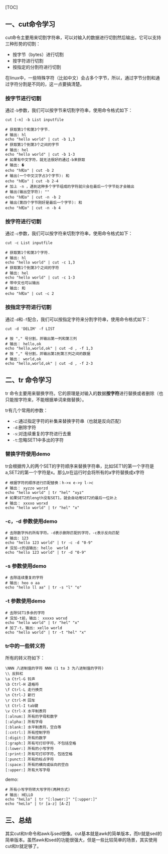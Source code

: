 [TOC]

## 一、cut命令学习

cut命令主要用来切割字符串，可以对输入的数据进行切割然后输出，它可以支持三种形势的切割：

- 按字节（bytes）进行切割 
- 按字符进行切割
- 按指定的分割符进行切割

在linux中，一些特殊字符（比如中文）会占多个字节，所以，通过字节分割和通过字符分割是不同的，这一点要搞清楚。

### 按字节进行切割

通过`-b`参数，我们可以按字节来切割字符串，使用命令格式如下：

`cut [-n] -b List inputfile`

```shell
# 获取第1个和第3个字节.
# 输出: hl
echo "hello world" | cut -b 1,3
# 获取第1个到第3个之间的字节
# 输出: hel
echo "hello world" | cut -b 1-3
# 如果有中文字符，就无法很好的通过-b来获取
# 输出: � 
echo "h和o" | cut -b 2
# 输出(一个中文汉字占3个字节): 和
echo "h和o" | cut -b 2-4
# 加上 -n ，遇到这种多个字节组成的字符就只会在最后一个字节处才会输出
# 输出(输出空字符): ""
echo "h和o" | cut -n -b 2
# 输出(第四个字节刚好是最后一个字节): 和
echo "h和o" | cut -n -b 4
```

### 按字符进行切割

通过`-c`参数，我们可以按字符来切割字符串，使用命令格式如下：

`cut -c List inputfile`

```shell
# 获取第1个和第3个字符.
# 输出: hl
echo "hello world" | cut -c 1,3
# 获取第1个到第3个之间的字符
# 输出: hel
echo "hello world" | cut -c 1-3
# 带中文也可以输出
# 输出: 和
echo "h和o" | cut -c 2
```

### 按指定字符进行切割

通过`-d`和`-f`配合，我们可以按指定字符来分割字符串，使用命令格式如下：

`cut -d 'DELIM' -f LIST`

```shell
# 按 "," 号分割，并输出第一列和第三列
# 输出： hello,ok
echo "hello,world,ok" | cut -d , -f 1,3
# 按 "," 号分割，并输出第1到第三列之间的数据
# 输出： world,ok
echo "hello,world,ok" | cut -d , -f 2-3
```

## 二、tr 命令学习

tr 命令主要用来替换字符。它的原理是对输入的数据**按字符**进行替换或者删除（也只能按字符来，不能根据单词来做替换）。

tr有几个常用的参数：

- `-c`:通过指定字符的补集来替换字符串（也就是反向匹配）
- `-d`:删除字符
-  `-s`:对连续重复的字符进行去重
- `-t`:忽略SET1中多出的字符

### 替换字符使用demo

tr会根据传入的两个SET的字符顺序来替换字符串，比如SET1的第一个字符是a,SET2的第一个字符是x。那么tr在运行时会将所有的a字符替换成x字符

```shell
# 根据字符的顺序进行匹配替换：h->x e->y l->c
# 输出： xyzzo worzd
echo "hello world" | tr "hel" "xyz"
# 如果SET2的length没有SET1，就会自动用SET2的最后一位补上
# 输出： xxxxo worxd
echo "hello world" | tr "hel" "x"
```

### -c，-d 参数使用demo

```shell
# 去除数字外的所有字符。-d表示删除匹配的字符，-c表示反向匹配
# 输出: 123
echo "hello 123 world" | tr -c -d "0-9"
# 没加-c的话输出: hello  world
echo "hello 123 world" | tr -d "0-9"
```

### -s 参数使用demo

```shell
# 去除连续重复的字符
# 输出: heo o aa
echo "hello ll aa" | tr -s "l" "o"
```

### -t 参数使用demo

```shell
# 去除SET1多余的字符
# 没加-t前，输出： xxxxo worxd
echo "hello world" | tr "hel" "x"
# 加了-t，输出: xello world
echo "hello world" | tr -t "hel" "x"
```

### tr中的一些转义符

所有的转义符如下：

```shell
\NNN 八进制值的字符 NNN (1 to 3 为八进制值的字符)
\\ 反斜杠
\a Ctrl-G 铃声
\b Ctrl-H 退格符
\f Ctrl-L 走行换页
\n Ctrl-J 新行
\r Ctrl-M 回车
\t Ctrl-I tab键
\v Ctrl-X 水平制表符
[:alnum:] 所有的字母和数字
[:alpha:] 所有字母
[:blank:] 水平制表符，空白等
[:cntrl:] 所有控制字符
[:digit:] 所有的数字
[:graph:] 所有可打印字符，不包括空格
[:lower:] 所有的小写字符
[:print:] 所有可打印字符，包括空格
[:punct:] 所有的标点字符
[:space:] 所有的横向或纵向的空白
[:upper:] 所有大写字母
```

demo:

```shell
# 所有小写字符转大写字符(两种方式)
# 输出: HELLO
echo "heLlo" | tr "[:lower:]" "[:upper:]"
echo "heLlo" | tr [a-z] [A-Z]
```

## 三、总结

其实cut和tr命令和awk与sed很像。cut基本就是awk的简单版本，而tr就是sed的简单版本。虽然awk和sed的功能很强大，但是一些比较简单的场景，其实使用cut和tr就足够了。